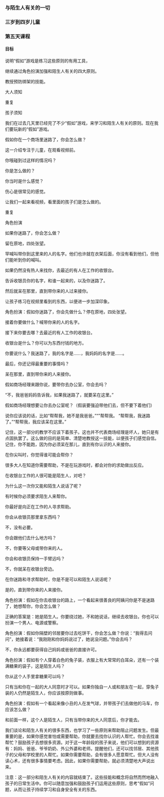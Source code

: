 ### 与陌生人有关的一切

### 三岁到四岁儿童

### 第五天课程

#### 目标

说明“假如”游戏是练习这些原则的有用工具，

继续通过角色扮演加强和陌生人有关的四大原则。

教授预防绑架的技能。

大人须知

重复

孩子须知

我们在过去几天里已经完了不少“假如”游戏，来学习和陌生人有关的原则。现在我们要玩新的“假如”游戏。


假如你在一个商场里迷路了，你会怎么做？

这一介绍专注于儿童，在观看视频前。

你哦碰到过这样的情况吗？

你是怎么做的？

你当时是什么感觉？

伤心是很常见的感觉。

让我们一起来看视频，看里面的孩子们是怎么做的。

重复

角色扮演

如果你迷路了，你会怎么做？

留在原地，四处张望。

罕喊叫带你到这里来的人的名字。他们也许就在衣架后面，你没有看到他们，但他们能听到你的喊叫。

如果仍然没有热人来找你，去最近的有人在工作的收银台。

告诉收银员你的名字，和谁一起来的，以及你迷路了。

然后就呆在那里，直到带你来的人过来接你。

让孩子练习在视频里看到的东西，以便进一步加深印象。

角色扮演：假如你迷路了，你会先做什么？停在原地，四处张望。

接着你要做什么？喊带你来的人的名字。

接下来你要去哪？去最近的有人工作的收银台。

收银台是什么？你可以为东西付钱的地方。

你要说什么？我迷路了，我的名字是……，我妈妈的名字是……。

最后，你还记得最重要的事情吗？

呆在那里，直到带你来的人来接你。

假如商场经理来跟你说，要带你去办公室，你会去吗？

“不，我爸爸妈妈告诉我，如果我迷路了，就要呆在这里。”

假如商场经理想要让你去办公室呢？（假装要强迫带他们去，但不要下着他们）

说你应该说的话，比如“帮帮我，她不是我爸爸。”“”帮帮我。
“帮帮我，我迷路了。”“帮帮我，我应该呆在这里。”

记住，这一部分的教学不应该下着孩子。这也并不代表商场经理是坏人，她只是有点固执罢了。这么做的目的是简单、清楚地教授这一技能，以便孩子们感觉自信。记住，你不能跑，因为你必须呆在那儿，直到有你认识的人来接你。

在你尖叫时，你觉得谁可能会帮你？

很多大人在知道你需要帮助，不是在玩游戏时，都会对你的求助做出反应。

在收银台工作的人很可能是陌生人，对吧？

为什么这一次你又能和陌生人说话了呢？

有时候你必须要求陌生人来帮你。

你最好是向正在工作的人寻求帮助。

你会从收银员那里拿东西吗？

不，没有必要。

你会跟他们去什么地方吗？

不，你要等父母或带你来的人。

你会和收银员保持一手臂远吗？

不，你就呆在收银台旁边。

在你迷路和寻求帮助时，你是不是可以和陌生人说话呢？

是的，直到带你来的人来接你。

角色扮演：假如在你去收银台的路上，一个看起来很善良的阿姨问你是不是迷路了，她想帮你，你会怎么做？

正确的答案是：她是陌生人。你要绕过她，不和她说话，继续去收银台。你也可以扮演一个男人、电源或警察。

角色扮演：假如你隔壁的邻居要你过去吃饼干，你会怎么做？你说：“我得去问问”，她接着说：“我刚刚和你妈妈说过了，她说没问题。”你会去吗？

不，你永远都要获得自己妈妈或爸爸的直接许可。

角色扮演：假如有个人穿着白色的兔子装，衣服上有大常常的白耳朵，还有一个装满糖果的袋子，这是陌生人吗？

你从这个人手里拿糖果可以吗？

只有当和你在一起的大人同意时才可以。如果你独自一人或和朋友在一起，穿兔子装的人仍然是陌生人，你应该按原则做事。

角色扮演：假如有一个看起来像小丑的人在发气球，并带孩子们去做他的马车，你应该怎么做？

和前面一样，这个人是陌生人，只有当带你来的大人同意后，你才能去。

我们谈论和陌生人有关的很多东西，也学习了一些原则来帮助阻止问题发生。但最重要的是，如果你感觉害怕或需要帮助，你就要去找你认识的人帮忙。你会去找谁帮忙？鼓励孩子去想很多资源。对于这一年龄段的孩子来说，他们可以想到的资源有：妈妈、爸爸、爷爷奶奶、外公外婆和老师。提醒他们，还可以找邻居、其他孩子的父母和学校里的人帮忙。如果你需要帮助，会有很多人愿意帮忙。但大人没有读心术，还有很多事情要考虑。因此，如果你需要帮助，就必须清楚地大声说出来。

注意：这一部分和陌生人有关的内容就结束了。这些技能和概念将自然而然地融入孩子的日常生活中。你可以随意加强和鼓励孩子们运用这些原则，思考“假如”问题，从而让孩子持续学习和自身安全有关的东西。